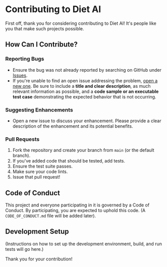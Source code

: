 # Contributing to Diet AI

First off, thank you for considering contributing to Diet AI! It's people like you that make such projects possible.

## How Can I Contribute?

### Reporting Bugs
- Ensure the bug was not already reported by searching on GitHub under [Issues](https://github.com/BlackHawk74/dietai/issues).
- If you're unable to find an open issue addressing the problem, [open a new one](https://github.com/BlackHawk74/dietai/issues/new). Be sure to include a **title and clear description**, as much relevant information as possible, and a **code sample or an executable test case** demonstrating the expected behavior that is not occurring.

### Suggesting Enhancements
- Open a new issue to discuss your enhancement. Please provide a clear description of the enhancement and its potential benefits.

### Pull Requests
1. Fork the repository and create your branch from `main` (or the default branch).
2. If you've added code that should be tested, add tests.
3. Ensure the test suite passes.
4. Make sure your code lints.
5. Issue that pull request!

## Code of Conduct
This project and everyone participating in it is governed by a Code of Conduct. By participating, you are expected to uphold this code. (A `CODE_OF_CONDUCT.md` file will be added later).

## Development Setup
(Instructions on how to set up the development environment, build, and run tests will go here.)

Thank you for your contribution!